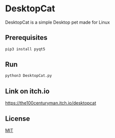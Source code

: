# DesktopCat
DesktopCat is a simple Desktop pet made for Linux

## Prerequisites
```bash
pip3 install pyqt5
```
## Run
```bash
python3 DesktopCat.py
```
## Link on itch.io
https://the100centuryman.itch.io/desktopcat

## License
[MIT](https://choosealicense.com/licenses/mit/)
